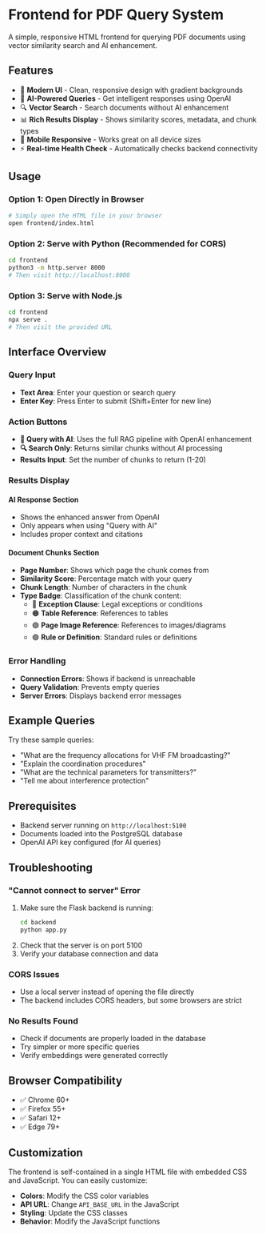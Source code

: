 # Frontend for PDF Query System

A simple, responsive HTML frontend for querying PDF documents using vector similarity search and AI enhancement.

## Features

- 🎨 **Modern UI** - Clean, responsive design with gradient backgrounds
- 🤖 **AI-Powered Queries** - Get intelligent responses using OpenAI
- 🔍 **Vector Search** - Search documents without AI enhancement
- 📊 **Rich Results Display** - Shows similarity scores, metadata, and chunk types
- 📱 **Mobile Responsive** - Works great on all device sizes
- ⚡ **Real-time Health Check** - Automatically checks backend connectivity

## Usage

### Option 1: Open Directly in Browser
```bash
# Simply open the HTML file in your browser
open frontend/index.html
```

### Option 2: Serve with Python (Recommended for CORS)
```bash
cd frontend
python3 -m http.server 8000
# Then visit http://localhost:8000
```

### Option 3: Serve with Node.js
```bash
cd frontend
npx serve .
# Then visit the provided URL
```

## Interface Overview

### Query Input
- **Text Area**: Enter your question or search query
- **Enter Key**: Press Enter to submit (Shift+Enter for new line)

### Action Buttons
- **🤖 Query with AI**: Uses the full RAG pipeline with OpenAI enhancement
- **🔍 Search Only**: Returns similar chunks without AI processing
- **Results Input**: Set the number of chunks to return (1-20)

### Results Display

#### AI Response Section
- Shows the enhanced answer from OpenAI
- Only appears when using "Query with AI"
- Includes proper context and citations

#### Document Chunks Section
- **Page Number**: Shows which page the chunk comes from
- **Similarity Score**: Percentage match with your query
- **Chunk Length**: Number of characters in the chunk
- **Type Badge**: Classification of the chunk content:
  - 🔴 **Exception Clause**: Legal exceptions or conditions
  - 🟠 **Table Reference**: References to tables
  - 🟣 **Page Image Reference**: References to images/diagrams
  - 🟢 **Rule or Definition**: Standard rules or definitions

### Error Handling
- **Connection Errors**: Shows if backend is unreachable
- **Query Validation**: Prevents empty queries
- **Server Errors**: Displays backend error messages

## Example Queries

Try these sample queries:
- "What are the frequency allocations for VHF FM broadcasting?"
- "Explain the coordination procedures"
- "What are the technical parameters for transmitters?"
- "Tell me about interference protection"

## Prerequisites

- Backend server running on `http://localhost:5100`
- Documents loaded into the PostgreSQL database
- OpenAI API key configured (for AI queries)

## Troubleshooting

### "Cannot connect to server" Error
1. Make sure the Flask backend is running:
   ```bash
   cd backend
   python app.py
   ```
2. Check that the server is on port 5100
3. Verify your database connection and data

### CORS Issues
- Use a local server instead of opening the file directly
- The backend includes CORS headers, but some browsers are strict

### No Results Found
- Check if documents are properly loaded in the database
- Try simpler or more specific queries
- Verify embeddings were generated correctly

## Browser Compatibility

- ✅ Chrome 60+
- ✅ Firefox 55+
- ✅ Safari 12+
- ✅ Edge 79+

## Customization

The frontend is self-contained in a single HTML file with embedded CSS and JavaScript. You can easily customize:

- **Colors**: Modify the CSS color variables
- **API URL**: Change `API_BASE_URL` in the JavaScript
- **Styling**: Update the CSS classes
- **Behavior**: Modify the JavaScript functions 